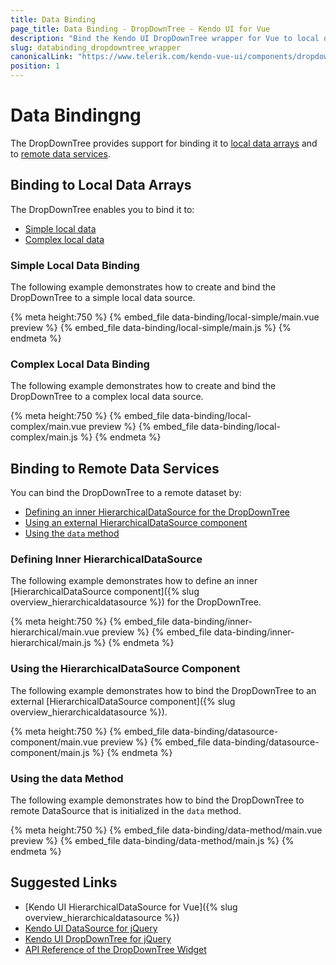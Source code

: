 ```yaml
---
title: Data Binding
page_title: Data Binding - DropDownTree - Kendo UI for Vue
description: "Bind the Kendo UI DropDownTree wrapper for Vue to local data arrays or remote data services."
slug: databinding_dropdowntree_wrapper
canonicalLink: "https://www.telerik.com/kendo-vue-ui/components/dropdowns/dropdowntree/"
position: 1
---
```


<div><WrapperBanner link="/kendo-vue-ui/components/dropdowns/dropdowntree"></WrapperBanner></div>

# Data Bindingng

The DropDownTree provides support for binding it to [local data arrays](#toc-binding-to-local-data-arrays) and to [remote data services](#toc-binding-to-remote-data-services).

## Binding to Local Data Arrays

The DropDownTree enables you to bind it to:
* [Simple local data](#toc-simple-local-data-binding)
* [Complex local data](#toc-complex-local-data-binding)

### Simple Local Data Binding

The following example demonstrates how to create and bind the DropDownTree to a simple local data source.

{% meta height:750 %}
{% embed_file data-binding/local-simple/main.vue preview %}
{% embed_file data-binding/local-simple/main.js %}
{% endmeta %}


### Complex Local Data Binding

The following example demonstrates how to create and bind the DropDownTree to a complex local data source.

{% meta height:750 %}
{% embed_file data-binding/local-complex/main.vue preview %}
{% embed_file data-binding/local-complex/main.js %}
{% endmeta %}


## Binding to Remote Data Services

You can bind the DropDownTree to a remote dataset by:
* [Defining an inner HierarchicalDataSource for the DropDownTree](#toc-defining-inner-hierarchicaldatasource)
* [Using an external HierarchicalDataSource component](#toc-using-the-hierarchicaldatasource-component)
* [Using the `data` method](#toc-using-the-data-method)

### Defining Inner HierarchicalDataSource

The following example demonstrates how to define an inner [HierarchicalDataSource component]({% slug overview_hierarchicaldatasource %}) for the DropDownTree.

{% meta height:750 %}
{% embed_file data-binding/inner-hierarchical/main.vue preview %}
{% embed_file data-binding/inner-hierarchical/main.js %}
{% endmeta %}

### Using the HierarchicalDataSource Component

The following example demonstrates how to bind the DropDownTree to an external [HierarchicalDataSource component]({% slug overview_hierarchicaldatasource %}).

{% meta height:750 %}
{% embed_file data-binding/datasource-component/main.vue preview %}
{% embed_file data-binding/datasource-component/main.js %}
{% endmeta %}

### Using the data Method

The following example demonstrates how to bind the DropDownTree to remote DataSource that is initialized in the `data` method.

{% meta height:750 %}
{% embed_file data-binding/data-method/main.vue preview %}
{% embed_file data-binding/data-method/main.js %}
{% endmeta %}

## Suggested Links

* [Kendo UI HierarchicalDataSource for Vue]({% slug overview_hierarchicaldatasource %})
* [Kendo UI DataSource for jQuery](https://docs.telerik.com/kendo-ui/api/javascript/data/datasource)
* [Kendo UI DropDownTree for jQuery](https://docs.telerik.com/kendo-ui/controls/editors/dropdowntree/overview)
* [API Reference of the DropDownTree Widget](https://docs.telerik.com/kendo-ui/api/javascript/ui/dropdowntree)
